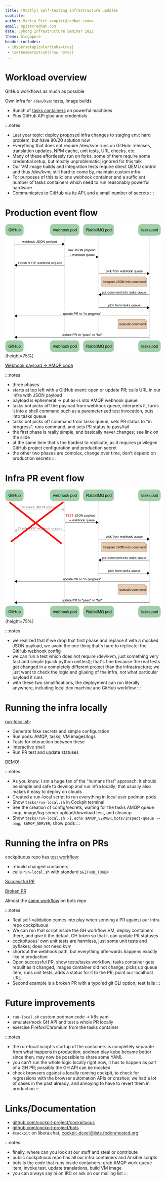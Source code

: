 ```yaml
---
title: (Mostly) Self-testing infrastructure updates
subtitle:
author: Martin Pitt <<mpitt@redhat.com>>
email: mpitt@redhat.com
date: Cyborg Infrastructure Seminar 2022
theme: Singapore
header-includes:
 - \hypersetup{colorlinks=true}
 - \setbeameroption{show notes}
...
```


# Workload overview

GitHub workflows as much as possible

Own infra for `/dev/kvm`: tests, image builds

* Bunch of [tasks containers](https://github.com/cockpit-project/cockpituous/tree/main/tasks) on powerful machines
* Plus GitHub API glue and credentials

:::notes
- Last year topic: deploy proposed infra changes to staging env; hard problem, but have 80/20 solution now
- Everything that does not require /dev/kvm runs on GitHub: releases, translation updates, NPM cache, unit tests, URL checks, etc.
- Many of these effortlessly run on forks, some of them require some credential setup, but mostly unproblematic; ignored for this talk
- Our VM image builds and integration tests require direct QEMU control and thus /dev/kvm; still hard to come by, maintain custom infra
- For purposes of this talk: one webhook container and a sufficient number of tasks containers which need to run reasonably powerful hardware
- Communicates to GitHub via its API, and a small number of secrets
:::


# Production event flow

![](event-flow-production.png){height=75%}

[Webhook payload → AMQP code](https://github.com/cockpit-project/cockpituous/blob/586fb184e08952bdab1f2dcc99f6ab684e2a4680/tasks/webhook#L127)

:::notes
- three phases
- starts at top left with a GitHub event: open or update PR; calls URL in our infra with JSON payload
- payload is ephemeral → put as-is into AMQP webhook queue
- tasks bot picks off the payload from webhook queue, interprets it, turns it into a shell command such as a parameterized test invocation, puts into tasks queue
- tasks bot picks off command from tasks queue, sets PR status to "in progress", runs command, and sets PR status to pass/fail
- the first phase is really simple, and basically never changes; see link on the slide
- at the same time that's the hardest to replicate, as it requires privileged GitHub project configuration and production secret
- the other two phases are complex, change over time, don't depend on production secrets
:::

# Infra PR event flow

![](event-flow-test.png){height=75%}

:::notes
- we realized that if we drop that first phase and replace it with a mocked JSON payload, we avoid the one thing that's hard to replicate: the GitHub webhook config
- we can run a test which does not require /dev/kvm, just something very fast and simple (quick python unittest); that's fine because the real tests get changed in a completely different project than the infrastructure; we just want to check the logic and glueing of the infra, not what particular payload it runs
- with these two simplifications, the deployment can run literally anywhere, including local dev machine and GitHub workflow
:::

# Running the infra locally

[run-local.sh](https://github.com/cockpit-project/cockpituous/blob/main/tasks/run-local.sh):

 - Generate fake secrets and simple configuration
 - Run pods: AMQP, tasks, VM images/logs
 - Tests for interaction between these
 - Interactive shell
 - Run PR test and update statuses

DEMO!

:::notes
- As you know, I am a huge fan of the "humans first" approach: it should be simple and safe to develop and run infra locally; that usually also makes it easy to deploy on clouds
- Created a run-local script to run everything in local user podman pods
- Show `tasks/run-local.sh` in Cockpit terminal
- See the creation of config/secrets, waiting for the tasks AMQP queue loop, image/log server upload/download test, and cleanup
- Show `tasks/run-local.sh -i`, `echo $AMQP_SERVER`, `bots/inspect-queue --amqp $AMQP_SERVER`, show pods
:::

# Running the infra on PRs

cockpituous repo has [test workflow](https://github.com/cockpit-project/cockpituous/blob/main/.github/workflows/tests.yml):

 - rebuild changed containers
 - calls `run-local.sh` with standard `$GITHUB_TOKEN`

[Successful PR](https://github.com/cockpit-project/cockpituous/pull/453)

[Broken PR](https://github.com/cockpit-project/cockpituous/pull/454)

Almost the [same workflow](https://github.com/cockpit-project/bots/blob/main/.github/workflows/test.yml) on bots repo

:::notes
- Real self-validation comes into play when sending a PR against our infra repo cockpituous
- We can run that script inside the GH workflow VM, deploy containers there, and give it the default GH token so that it can update PR statuses
- cockpituous' own unit tests are harmless, just some unit tests and pyflakes; does not need kvm
- shortcut the webhook path, but everything afterwards happens exactly like in production
- Open successful PR, show tests/tasks workflow; tasks container gets rebuilt as it changed, images container did not change; picks up queue item, runs unit tests, adds a status for it to the PR; point our localhost URL
- Second example is a broken PR with a typo'ed git CLI option; test fails
:::


# Future improvements

- `run-local.sh` custom podman code → k8s yaml
- emulate/mock GH API and test a whole PR locally
- exercise Firefox/Chromium from the tasks container

:::notes
- the run-local script's startup of the containers is completely separate from what happens in production; podman play kube became better since then, may now be possible to share some YAML
- you can't run the whole logic locally right now, it has to happen as part of a GH PR; possibly the GH API can be mocked
- check browsers against a locally running cockpit, to check for regressions with the browser automation APIs or crashes; we had a lot of cases in the past already, and annoying to have to revert them in production
:::


# Links/Documentation
- [github.com/cockpit-project/cockpituous](https://github.com/cockpit-project/cockpituous/)
- [github.com/cockpit-project/bots](https://github.com/cockpit-project/bots)
- `#cockpit` on libera.chat, [cockpit-devel@lists.fedorahosted.org](https://lists.fedorahosted.org/archives/list/cockpit-devel@lists.fedorahosted.org/)

:::notes
- finally, where can you look at our stuff and steal or contribute
- public cockpituous repo has all our infra containers and Ansible scripts
- bots is the code that runs inside containers; grab AMQP work queue item, invoke test, update translations, build VM image
- you can always say hi on IRC or ask on our mailing list
:::
